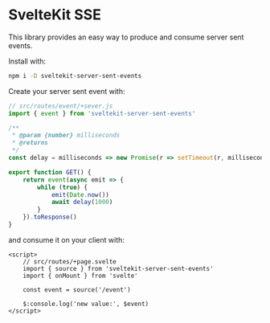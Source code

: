 # SvelteKit SSE

This library provides an easy way to produce and consume server sent events.

Install with:

```sh
npm i -D sveltekit-server-sent-events
```

Create your server sent event with:

```js
// src/routes/event/+sever.js
import { event } from 'sveltekit-server-sent-events'

/**
 * @param {number} milliseconds
 * @returns
 */
const delay = milliseconds => new Promise(r => setTimeout(r, milliseconds))

export function GET() {
	return event(async emit => {
		while (true) {
			emit(Date.now())
			await delay(1000)
		}
	}).toResponse()
}
```

and consume it on your client with:

```svelte
<script>
	// src/routes/+page.svelte
	import { source } from 'sveltekit-server-sent-events'
	import { onMount } from 'svelte'

	const event = source('/event')

	$:console.log('new value:', $event)
</script>

```